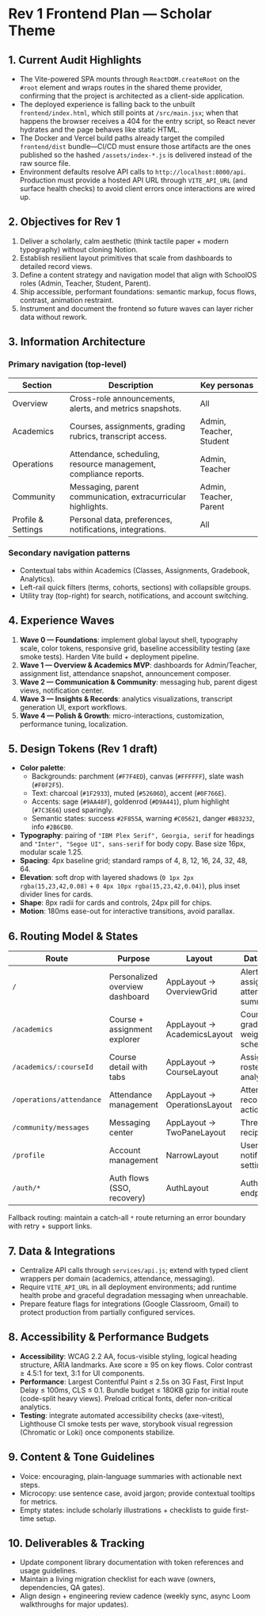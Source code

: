 # Rev 1 Frontend Plan — Scholar Theme

## 1. Current Audit Highlights
- The Vite-powered SPA mounts through `ReactDOM.createRoot` on the `#root` element and wraps routes in the shared theme provider, confirming that the project is architected as a client-side application. 
- The deployed experience is falling back to the unbuilt `frontend/index.html`, which still points at `/src/main.jsx`; when that happens the browser receives a 404 for the entry script, so React never hydrates and the page behaves like static HTML.
- The Docker and Vercel build paths already target the compiled `frontend/dist` bundle—CI/CD must ensure those artifacts are the ones published so the hashed `/assets/index-*.js` is delivered instead of the raw source file.
- Environment defaults resolve API calls to `http://localhost:8000/api`. Production must provide a hosted API URL through `VITE_API_URL` (and surface health checks) to avoid client errors once interactions are wired up.

## 2. Objectives for Rev 1
1. Deliver a scholarly, calm aesthetic (think tactile paper + modern typography) without cloning Notion.
2. Establish resilient layout primitives that scale from dashboards to detailed record views.
3. Define a content strategy and navigation model that align with SchoolOS roles (Admin, Teacher, Student, Parent).
4. Ship accessible, performant foundations: semantic markup, focus flows, contrast, animation restraint.
5. Instrument and document the frontend so future waves can layer richer data without rework.

## 3. Information Architecture
### Primary navigation (top-level)
| Section | Description | Key personas |
| --- | --- | --- |
| Overview | Cross-role announcements, alerts, and metrics snapshots. | All |
| Academics | Courses, assignments, grading rubrics, transcript access. | Admin, Teacher, Student |
| Operations | Attendance, scheduling, resource management, compliance reports. | Admin, Teacher |
| Community | Messaging, parent communication, extracurricular highlights. | Admin, Teacher, Parent |
| Profile & Settings | Personal data, preferences, notifications, integrations. | All |

### Secondary navigation patterns
- Contextual tabs within Academics (Classes, Assignments, Gradebook, Analytics).
- Left-rail quick filters (terms, cohorts, sections) with collapsible groups.
- Utility tray (top-right) for search, notifications, and account switching.

## 4. Experience Waves
1. **Wave 0 — Foundations**: implement global layout shell, typography scale, color tokens, responsive grid, baseline accessibility testing (axe smoke tests). Harden Vite build + deployment pipeline.
2. **Wave 1 — Overview & Academics MVP**: dashboards for Admin/Teacher, assignment list, attendance snapshot, announcement composer.
3. **Wave 2 — Communication & Community**: messaging hub, parent digest views, notification center.
4. **Wave 3 — Insights & Records**: analytics visualizations, transcript generation UI, export workflows.
5. **Wave 4 — Polish & Growth**: micro-interactions, customization, performance tuning, localization.

## 5. Design Tokens (Rev 1 draft)
- **Color palette**: 
  - Backgrounds: parchment (`#F7F4ED`), canvas (`#FFFFFF`), slate wash (`#F0F2F5`).
  - Text: charcoal (`#1F2933`), muted (`#52606D`), accent (`#0F766E`).
  - Accents: sage (`#9AA48F`), goldenrod (`#D9A441`), plum highlight (`#7C3E66`) used sparingly.
  - Semantic states: success `#2F855A`, warning `#C05621`, danger `#B83232`, info `#2B6CB0`.
- **Typography**: pairing of `"IBM Plex Serif", Georgia, serif` for headings and `"Inter", "Segoe UI", sans-serif` for body copy. Base size 16px, modular scale 1.25.
- **Spacing**: 4px baseline grid; standard ramps of 4, 8, 12, 16, 24, 32, 48, 64.
- **Elevation**: soft drop with layered shadows (`0 1px 2px rgba(15,23,42,0.08)` + `0 4px 10px rgba(15,23,42,0.04)`), plus inset divider lines for cards.
- **Shape**: 8px radii for cards and controls, 24px pill for chips.
- **Motion**: 180ms ease-out for interactive transitions, avoid parallax.

## 6. Routing Model & States
| Route | Purpose | Layout | Data needs |
| --- | --- | --- | --- |
| `/` | Personalized overview dashboard | AppLayout → OverviewGrid | Alerts, assignments, attendance summary |
| `/academics` | Course + assignment explorer | AppLayout → AcademicsLayout | Courses, grade weighting schema |
| `/academics/:courseId` | Course detail with tabs | AppLayout → CourseLayout | Assignments, roster, analytics |
| `/operations/attendance` | Attendance management | AppLayout → OperationsLayout | Attendance records, actions |
| `/community/messages` | Messaging center | AppLayout → TwoPaneLayout | Threads, recipients |
| `/profile` | Account management | NarrowLayout | User profile, notification settings |
| `/auth/*` | Auth flows (SSO, recovery) | AuthLayout | Auth endpoints |

Fallback routing: maintain a catch-all `*` route returning an error boundary with retry + support links.

## 7. Data & Integrations
- Centralize API calls through `services/api.js`; extend with typed client wrappers per domain (academics, attendance, messaging).
- Require `VITE_API_URL` in all deployment environments; add runtime health probe and graceful degradation messaging when unreachable.
- Prepare feature flags for integrations (Google Classroom, Gmail) to protect production from partially configured services.

## 8. Accessibility & Performance Budgets
- **Accessibility**: WCAG 2.2 AA, focus-visible styling, logical heading structure, ARIA landmarks. Axe score ≥ 95 on key flows. Color contrast ≥ 4.5:1 for text, 3:1 for UI components.
- **Performance**: Largest Contentful Paint ≤ 2.5s on 3G Fast, First Input Delay ≤ 100ms, CLS ≤ 0.1. Bundle budget ≤ 180KB gzip for initial route (code-split heavy views). Preload critical fonts, defer non-critical analytics.
- **Testing**: integrate automated accessibility checks (axe-vitest), Lighthouse CI smoke tests per wave, storybook visual regression (Chromatic or Loki) once components stabilize.

## 9. Content & Tone Guidelines
- Voice: encouraging, plain-language summaries with actionable next steps.
- Microcopy: use sentence case, avoid jargon; provide contextual tooltips for metrics.
- Empty states: include scholarly illustrations + checklists to guide first-time setup.

## 10. Deliverables & Tracking
- Update component library documentation with token references and usage guidelines.
- Maintain a living migration checklist for each wave (owners, dependencies, QA gates).
- Align design + engineering review cadence (weekly sync, async Loom walkthroughs for major updates).

